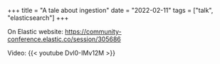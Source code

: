 +++
title = "A tale about ingestion"
date = "2022-02-11"
tags = ["talk", "elasticsearch"]
+++

On Elastic website: https://community-conference.elastic.co/session/305686

Video:
{{< youtube Dvl0-IMv12M >}}
